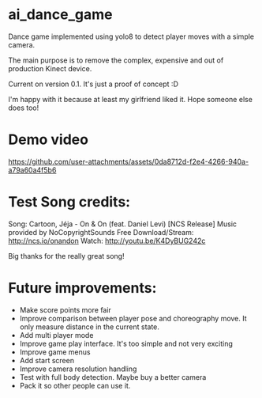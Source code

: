 # ai_dance_game
Dance game implemented using yolo8 to detect player moves with a simple camera.

The main purpose is to remove the complex, expensive and out of production Kinect device.

Current on version 0.1. It's just a proof of concept :D

I'm happy with it because at least my girlfriend liked it. Hope someone else does too!

# Demo video

https://github.com/user-attachments/assets/0da8712d-f2e4-4266-940a-a79a60a4f5b6

# Test Song credits:
Song: Cartoon, Jéja - On & On (feat. Daniel Levi) [NCS Release]
Music provided by NoCopyrightSounds
Free Download/Stream: http://ncs.io/onandon
Watch: http://youtu.be/K4DyBUG242c

Big thanks for the really great song!

# Future improvements:

* Make score points more fair
* Improve comparison between player pose and choreography move. It only measure distance in the current state.
* Add multi player mode
* Improve game play interface. It's too simple and not very exciting
* Improve game menus
* Add start screen
* Improve camera resolution handling
* Test with full body detection. Maybe buy a better camera
* Pack it so other people can use it.
